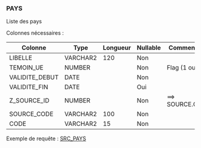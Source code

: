 ### PAYS

Liste des pays

Colonnes nécessaires :

|Colonne       |Type    |Longueur|Nullable|Commentaire|
|--------------|--------|--------|--------|-----------|
|LIBELLE       |VARCHAR2|120     |Non     |           |
|TEMOIN_UE     |NUMBER  |        |Non     | Flag (1 ou 0) |
|VALIDITE_DEBUT|DATE    |        |Non     |           |
|VALIDITE_FIN  |DATE    |        |Oui     |           |
|Z_SOURCE_ID   |NUMBER  |        |Non     |==> SOURCE.CODE|
|SOURCE_CODE   |VARCHAR2|100     |Non     |           |
|CODE          |VARCHAR2|15      |Non     |           |


Exemple de requête :
[SRC_PAYS](../Harpège/SRC_PAYS.sql)
